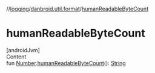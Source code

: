 //[logging](../../index.md)/[danbroid.util.format](index.md)/[humanReadableByteCount](human-readable-byte-count.md)



# humanReadableByteCount  
[androidJvm]  
Content  
fun [Number](https://kotlinlang.org/api/latest/jvm/stdlib/kotlin/-number/index.html).[humanReadableByteCount](human-readable-byte-count.md)(): [String](https://kotlinlang.org/api/latest/jvm/stdlib/kotlin/-string/index.html)  



